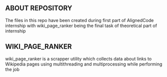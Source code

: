 ## ABOUT REPOSITORY

The files in this repo have been created during first part of AlignedCode internship with wiki_page_ranker being the final task of theoretical part of internship 

## WIKI_PAGE_RANKER

wiki_page_ranker is a scrapper utility which collects data about links to Wikipedia pages using multithreading and multiprocessing while performing the job
